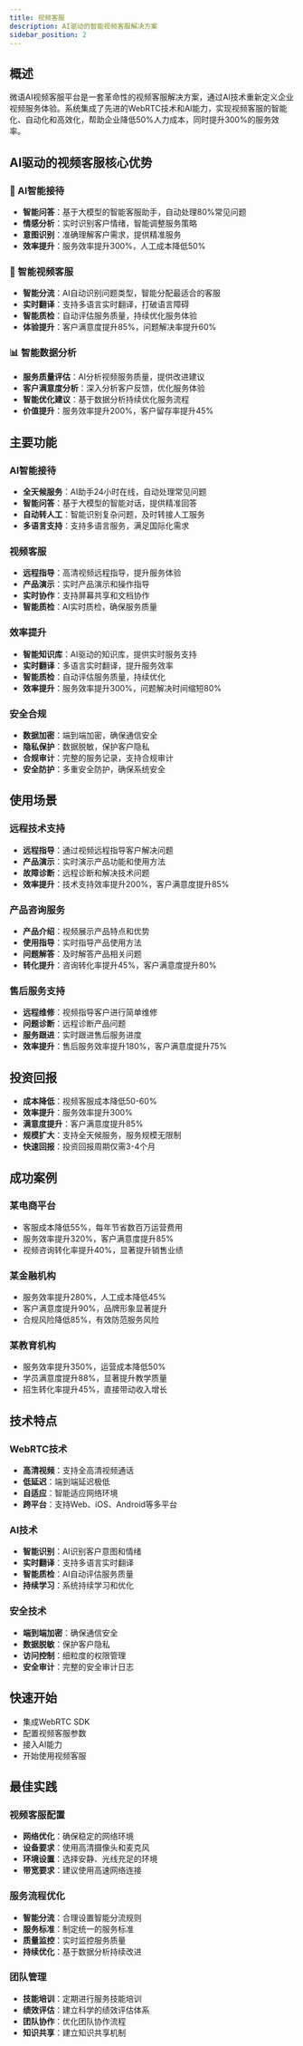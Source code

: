 ```yaml
---
title: 视频客服
description: AI驱动的智能视频客服解决方案
sidebar_position: 2
---
```


## 概述

微语AI视频客服平台是一套革命性的视频客服解决方案，通过AI技术重新定义企业视频服务体验。系统集成了先进的WebRTC技术和AI能力，实现视频客服的智能化、自动化和高效化，帮助企业降低50%人力成本，同时提升300%的服务效率。

## AI驱动的视频客服核心优势

### 🤖 AI智能接待

- **智能问答**：基于大模型的智能客服助手，自动处理80%常见问题
- **情感分析**：实时识别客户情绪，智能调整服务策略
- **意图识别**：准确理解客户需求，提供精准服务
- **效率提升**：服务效率提升300%，人工成本降低50%

### 🎥 智能视频客服

- **智能分流**：AI自动识别问题类型，智能分配最适合的客服
- **实时翻译**：支持多语言实时翻译，打破语言障碍
- **智能质检**：自动评估服务质量，持续优化服务体验
- **体验提升**：客户满意度提升85%，问题解决率提升60%

### 📊 智能数据分析

- **服务质量评估**：AI分析视频服务质量，提供改进建议
- **客户满意度分析**：深入分析客户反馈，优化服务体验
- **智能优化建议**：基于数据分析持续优化服务流程
- **价值提升**：服务效率提升200%，客户留存率提升45%

## 主要功能

### AI智能接待

- **全天候服务**：AI助手24小时在线，自动处理常见问题
- **智能问答**：基于大模型的智能对话，提供精准回答
- **自动转人工**：智能识别复杂问题，及时转接人工服务
- **多语言支持**：支持多语言服务，满足国际化需求

### 视频客服

- **远程指导**：高清视频远程指导，提升服务体验
- **产品演示**：实时产品演示和操作指导
- **实时协作**：支持屏幕共享和文档协作
- **智能质检**：AI实时质检，确保服务质量

### 效率提升

- **智能知识库**：AI驱动的知识库，提供实时服务支持
- **实时翻译**：多语言实时翻译，提升服务效率
- **智能质检**：自动评估服务质量，持续优化
- **效率提升**：服务效率提升300%，问题解决时间缩短80%

### 安全合规

- **数据加密**：端到端加密，确保通信安全
- **隐私保护**：数据脱敏，保护客户隐私
- **合规审计**：完整的服务记录，支持合规审计
- **安全防护**：多重安全防护，确保系统安全

## 使用场景

### 远程技术支持

- **远程指导**：通过视频远程指导客户解决问题
- **产品演示**：实时演示产品功能和使用方法
- **故障诊断**：远程诊断和解决技术问题
- **效率提升**：技术支持效率提升200%，客户满意度提升85%

### 产品咨询服务

- **产品介绍**：视频展示产品特点和优势
- **使用指导**：实时指导产品使用方法
- **问题解答**：及时解答产品相关问题
- **转化提升**：咨询转化率提升45%，客户满意度提升80%

### 售后服务支持

- **远程维修**：视频指导客户进行简单维修
- **问题诊断**：远程诊断产品问题
- **服务跟进**：实时跟进售后服务进度
- **效率提升**：售后服务效率提升180%，客户满意度提升75%

## 投资回报

- **成本降低**：视频客服成本降低50-60%
- **效率提升**：服务效率提升300%
- **满意度提升**：客户满意度提升85%
- **规模扩大**：支持全天候服务，服务规模无限制
- **快速回报**：投资回报周期仅需3-4个月

## 成功案例

### 某电商平台

- 客服成本降低55%，每年节省数百万运营费用
- 服务效率提升320%，客户满意度提升85%
- 视频咨询转化率提升40%，显著提升销售业绩

### 某金融机构

- 服务效率提升280%，人工成本降低45%
- 客户满意度提升90%，品牌形象显著提升
- 合规风险降低85%，有效防范服务风险

### 某教育机构

- 服务效率提升350%，运营成本降低50%
- 学员满意度提升88%，显著提升教学质量
- 招生转化率提升45%，直接带动收入增长

## 技术特点

### WebRTC技术

- **高清视频**：支持全高清视频通话
- **低延迟**：端到端延迟极低
- **自适应**：智能适应网络环境
- **跨平台**：支持Web、iOS、Android等多平台

### AI技术

- **智能识别**：AI识别客户意图和情绪
- **实时翻译**：支持多语言实时翻译
- **智能质检**：AI自动评估服务质量
- **持续学习**：系统持续学习和优化

### 安全技术

- **端到端加密**：确保通信安全
- **数据脱敏**：保护客户隐私
- **访问控制**：细粒度的权限管理
- **安全审计**：完整的安全审计日志

## 快速开始

- 集成WebRTC SDK
- 配置视频客服参数
- 接入AI能力
- 开始使用视频客服

## 最佳实践

### 视频客服配置

- **网络优化**：确保稳定的网络环境
- **设备要求**：使用高清摄像头和麦克风
- **环境设置**：选择安静、光线充足的环境
- **带宽要求**：建议使用高速网络连接

### 服务流程优化

- **智能分流**：合理设置智能分流规则
- **服务标准**：制定统一的服务标准
- **质量监控**：实时监控服务质量
- **持续优化**：基于数据分析持续改进

### 团队管理

- **技能培训**：定期进行服务技能培训
- **绩效评估**：建立科学的绩效评估体系
- **团队协作**：优化团队协作流程
- **知识共享**：建立知识共享机制

